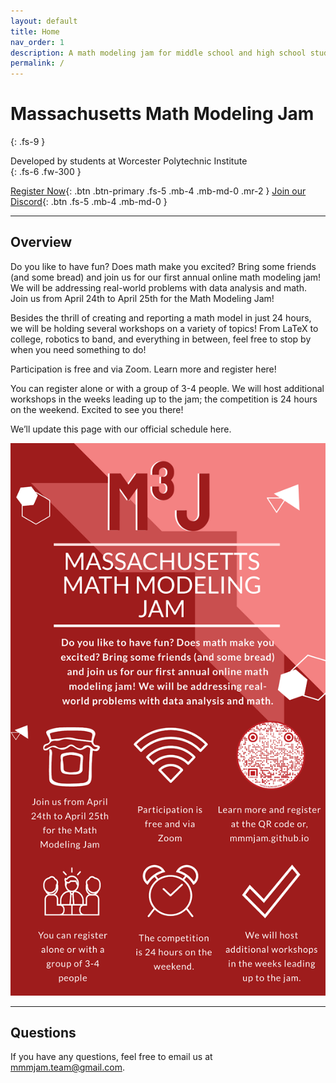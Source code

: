 ```yaml
---
layout: default
title: Home
nav_order: 1
description: A math modeling jam for middle school and high school students in Massachusetts
permalink: /
---
```


# Massachusetts Math Modeling Jam
{: .fs-9 }

Developed by students at Worcester Polytechnic Institute<br>
{: .fs-6 .fw-300 }

[Register Now](http://wpi.qualtrics.com/jfe/form/SV_4JBDYhsAq8jDWzI){: .btn .btn-primary .fs-5 .mb-4 .mb-md-0 .mr-2 } [Join our Discord](https://discord.gg/8v8m2azGCg){: .btn .fs-5 .mb-4 .mb-md-0 }

---

## Overview

Do you like to have fun? Does math make you excited? Bring some friends (and some bread) and join us for our first annual online math modeling jam! We will be addressing real-world problems with data analysis and math.
Join us from April 24th to April 25th for the Math Modeling Jam! 

Besides the thrill of creating and reporting a math model in just 24 hours, we will be holding several workshops on a variety of topics! From LaTeX to college, robotics to band, and everything in between, feel free to stop by when you need something to do! 

Participation is free and via Zoom. Learn more and register here! 

You can register alone or with a group of 3-4 people. We will host additional workshops in the weeks leading up to the jam; the competition is 24 hours on the weekend. Excited to see you there!

We’ll update this page with our official schedule here.

<img src = "/assets/images/poster.png" alt = "2021 MMMJ Poster" >

---

## Questions

If you have any questions, feel free to email us at [mmmjam.team@gmail.com](mailto:mmmjam.team@gmail.com).